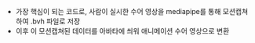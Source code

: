 - 가장 핵심이 되는 코드로, 사람이 실시한 수어 영상을 mediapipe를 통해 모션캡쳐하여 .bvh 파일로 저장
- 이후 이 모션캡쳐된 데이터를 아바타에 씌워 애니메이션 수어 영상으로 변환
